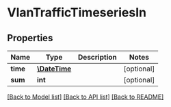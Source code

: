 # VlanTrafficTimeseriesIn

## Properties
Name | Type | Description | Notes
------------ | ------------- | ------------- | -------------
**time** | [**\DateTime**](\DateTime.md) |  | [optional] 
**sum** | **int** |  | [optional] 

[[Back to Model list]](../../README.md#documentation-for-models) [[Back to API list]](../../README.md#documentation-for-api-endpoints) [[Back to README]](../../README.md)


